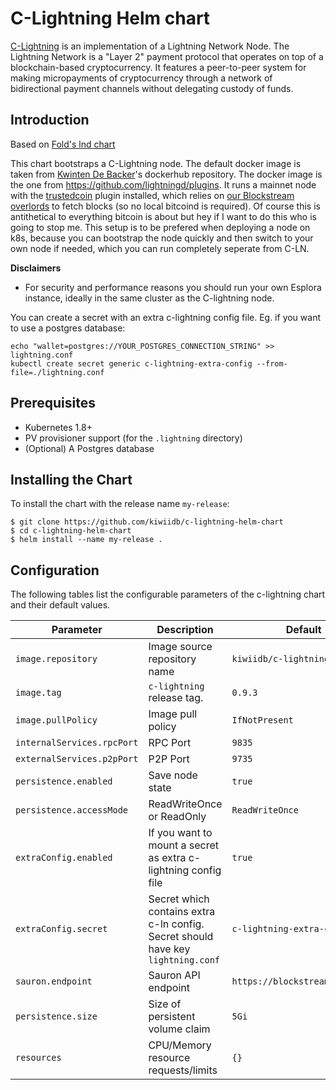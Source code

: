 # C-Lightning Helm chart

[C-Lightning](https://github.com/elementsproject/lightning) is an implementation of a
Lightning Network Node. The Lightning Network is a "Layer 2" payment protocol
that operates on top of a blockchain-based cryptocurrency. It features a
peer-to-peer system for making micropayments of cryptocurrency through a
network of bidirectional payment channels without delegating custody of funds.

## Introduction
Based on [Fold's lnd chart](https://github.com/thesis/helm-charts)

This chart bootstraps a C-Lightning node. The default docker image is taken from
[Kwinten De Backer](https://hub.docker.com/r/kiwiidb/c-lightning)'s dockerhub
repository. The docker image is the one from https://github.com/lightningd/plugins. It runs a mainnet node
with the [trustedcoin](https://github.com/fiatjaf/trustedcoin) plugin installed, which relies
on [our Blockstream overlords](https://blockstream.info) to fetch blocks (so no local bitcoind is required).
Of course this is antithetical to everything bitcoin is about but hey if I want to do this who is going to stop me.
This setup is to be prefered when deploying a node on k8s, because you can bootstrap the node quickly and then switch to your own node if needed,
which you can run completely seperate from C-LN.

**Disclaimers**
- For security and performance reasons you should run your own Esplora instance, ideally in the same cluster as the C-lightning node.

You can create a secret with an extra c-lightning config file. Eg. if you want to use a postgres database:

```
echo "wallet=postgres://YOUR_POSTGRES_CONNECTION_STRING" >> lightning.conf
kubectl create secret generic c-lightning-extra-config --from-file=./lightning.conf
```

## Prerequisites

* Kubernetes 1.8+
* PV provisioner support (for the `.lightning` directory)
* (Optional) A Postgres database

## Installing the Chart

To install the chart with the release name `my-release`:

```
$ git clone https://github.com/kiwiidb/c-lightning-helm-chart
$ cd c-lightning-helm-chart
$ helm install --name my-release .
```
## Configuration

The following tables list the configurable parameters of the c-lightning chart and
their default values.

Parameter                  | Description                        | Default
-----------------------    | ---------------------------------- | ----------------------------------------------------------
`image.repository`         | Image source repository name       | `kiwiidb/c-lightning`
`image.tag`                | `c-lightning` release tag.                 | `0.9.3`
`image.pullPolicy`         | Image pull policy                  | `IfNotPresent`
`internalServices.rpcPort` | RPC Port                           | `9835`
`externalServices.p2pPort` | P2P Port                           | `9735`
`persistence.enabled`      | Save node state                    | `true`
`persistence.accessMode`   | ReadWriteOnce or ReadOnly          | `ReadWriteOnce`
`extraConfig.enabled`   | If you want to mount a secret as extra c-lightning config file | `true`
`extraConfig.secret`   | Secret which contains extra c-ln config. Secret should have key `lightning.conf`| `c-lightning-extra-config`
`sauron.endpoint`   | Sauron API endpoint          | `https://blockstream.info/api`
`persistence.size`         | Size of persistent volume claim    | `5Gi`
`resources`                | CPU/Memory resource requests/limits| `{}`
